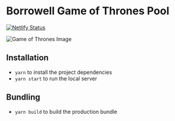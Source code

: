 # Borrowell Game of Thrones Pool

[![Netlify Status](https://api.netlify.com/api/v1/badges/152ce0fc-4d02-4afc-9d78-27f1f696ab5b/deploy-status)](https://app.netlify.com/sites/bw-got-pool/deploys)

![Game of Thrones Image][got_logo]

## Installation

* `yarn` to install the project dependencies
* `yarn start` to run the local server

## Bundling
* `yarn build` to build the production bundle

[got_logo]: https://cimg.tvgcdn.net/i/2019/02/28/8c98d938-4e2f-4eec-bafc-a28d950c5fd2/287340f4263b67133b7af8984c74ee42/game-of-thrones-character-images-reg.jpg